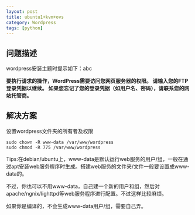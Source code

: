 ```yaml
---
layout: post
title: ubuntu1+kvm+ovs
category: Wordpress
tags: [python]
---
```


## 问题描述

wordpress安装主题时提示如下：abc   

**要执行请求的操作，WordPress需要访问您网页服务器的权限。 请输入您的FTP登录凭据以继续。 如果您忘记了您的登录凭据（如用户名、密码），请联系您的网站托管商。**


## 解决方案

设置wordpress文件夹的所有者及权限

```
sudo chown -R www-data /var/www/wordpress
sudo chmod -R 775 /var/www/wordpress
```
Tips:在debian/ubuntu上，www-data是默认运行web服务的用户/组，一般在通过apt安装web服务程序时生成。搭建web服务的文件夹/文件一般要设置成www-data的。  

不过，你也可以不用www-data，自己建一个新的用户和组，然后对apache/ngnix/lighttpd等web服务程序进行配置。不过这样比较麻烦。  

如果你是编译的，不会生成www-data用户/组，需要自己弄。

